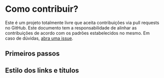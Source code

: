 # Como contribuir?
Este é um projeto totalmente livre que aceita contribuições via pull requests no GitHub. Este documento tem a responsabilidade de alinhar as contribuições de acordo com os padrões estabelecidos no mesmo. Em caso de dúvidas, [abra uma issue](https://github.com/OfficialMarinho/Links-uteis/issues/new).

## Primeiros passos

## Estilo dos links e títulos
